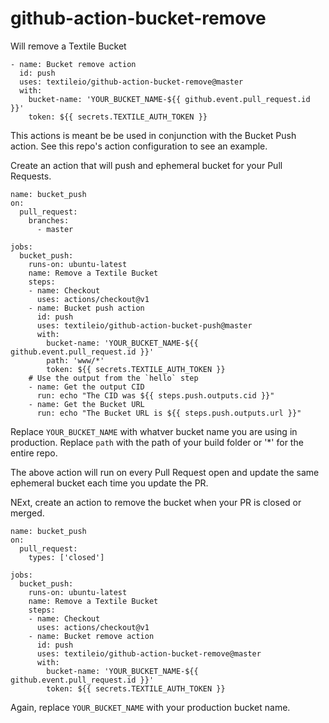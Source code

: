 # github-action-bucket-remove

Will remove a Textile Bucket

```
- name: Bucket remove action
  id: push
  uses: textileio/github-action-bucket-remove@master
  with:
    bucket-name: 'YOUR_BUCKET_NAME-${{ github.event.pull_request.id }}'
    token: ${{ secrets.TEXTILE_AUTH_TOKEN }}
```

This actions is meant be be used in conjunction with the Bucket Push action. See this repo's action configuration to see an example.

Create an action that will push and ephemeral bucket for your Pull Requests.

```
name: bucket_push
on:
  pull_request:
    branches:
      - master

jobs:
  bucket_push:
    runs-on: ubuntu-latest
    name: Remove a Textile Bucket
    steps:
    - name: Checkout
      uses: actions/checkout@v1
    - name: Bucket push action
      id: push
      uses: textileio/github-action-bucket-push@master
      with:
        bucket-name: 'YOUR_BUCKET_NAME-${{ github.event.pull_request.id }}'
        path: 'www/*'
        token: ${{ secrets.TEXTILE_AUTH_TOKEN }}
    # Use the output from the `hello` step
    - name: Get the output CID
      run: echo "The CID was ${{ steps.push.outputs.cid }}"
    - name: Get the Bucket URL
      run: echo "The Bucket URL is ${{ steps.push.outputs.url }}"
```

Replace `YOUR_BUCKET_NAME` with whatver bucket name you are using in production. Replace `path` with the path of your build folder or '*' for the entire repo. 

The above action will run on every Pull Request open and update the same ephemeral bucket each time you update the PR. 

NExt, create an action to remove the bucket when your PR is closed or merged.

```
name: bucket_push
on:
  pull_request:
    types: ['closed']

jobs:
  bucket_push:
    runs-on: ubuntu-latest
    name: Remove a Textile Bucket
    steps:
    - name: Checkout
      uses: actions/checkout@v1
    - name: Bucket remove action
      id: push
      uses: textileio/github-action-bucket-remove@master
      with:
        bucket-name: 'YOUR_BUCKET_NAME-${{ github.event.pull_request.id }}'
        token: ${{ secrets.TEXTILE_AUTH_TOKEN }}
```

Again, replace `YOUR_BUCKET_NAME` with your production bucket name.